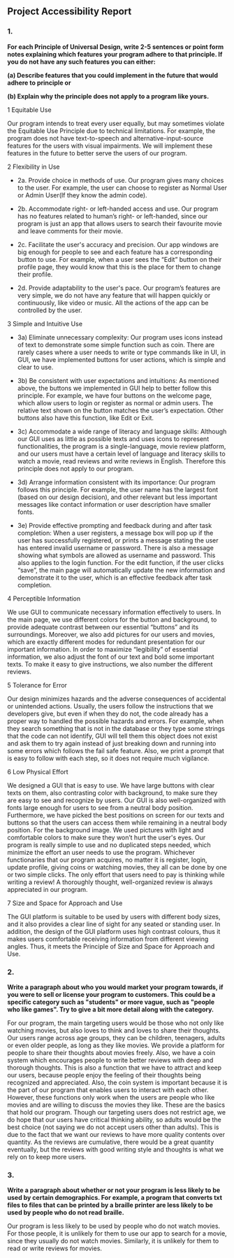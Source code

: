 ## Project Accessibility Report

### 1.

**For each Principle of Universal Design, write 2-5 sentences or point form notes explaining which features your program adhere to that principle. If you do not have any such features you can either:**

**(a) Describe features that you could implement in the future that would adhere to principle or**

**(b) Explain why the principle does not apply to a program like yours.**

1 Equitable Use

Our program intends to treat every user equally, but may sometimes violate the Equitable Use Principle due to technical limitations. For example, the program does not have text-to-speech and alternative-input-source features for the users with visual impairments. We will implement these features in the future to better serve the users of our program.

2 Flexibility in Use

- 2a. Provide choice in methods of use.
  Our program gives many choices to the user. For example, the user can choose to register as Normal User or Admin User(If they know the admin code).

- 2b. Accommodate right- or left-handed access and use.
  Our program has no features related to human’s right- or left-handed, since our program is just an app that allows users to search their favourite movie and leave comments for their movie.

- 2c. Facilitate the user's accuracy and precision.
  Our app windows are big enough for people to see and each feature has a corresponding button to use. For example, when a user sees the “Edit” button on their profile page, they would know that this is the place for them to change their profile.

- 2d. Provide adaptability to the user's pace.
  Our program’s features are very simple, we do not have any feature that will happen quickly or continuously, like video or music.  All the actions of the app can be controlled by the user.



3 Simple and Intuitive Use
- 3a) Eliminate unnecessary complexity:
  Our program uses icons instead of text to demonstrate some simple function such as coin. There are rarely cases where a user needs to write or type commands like in UI, in GUI, we have implemented buttons for user actions, which is simple and clear to use.

- 3b) Be consistent with user expectations and intuitions:
  As mentioned above, the buttons we implemented in GUI help to better follow this principle. For example, we have four buttons on the welcome page, which allow users to login or register as normal or admin users. The relative text shown on the button matches the user’s expectation. Other buttons also have this function, like Edit or Exit.

- 3c) Accommodate a wide range of literacy and language skills:
  Although our GUI uses as little as possible texts and uses icons to represent functionalities, the program is a single-language, movie review platform, and our users must have a certain level of language and literacy skills to watch a movie, read reviews and write reviews in English. Therefore this principle does not apply to our program.

- 3d) Arrange information consistent with its importance:
  Our program follows this principle. For example, the user name has the largest font (based on our design decision), and other relevant but less important messages like contact information or user description have smaller fonts.

- 3e) Provide effective prompting and feedback during and after task completion:
  When a user registers, a message box will pop up if the user has successfully registered, or prints a message stating the user has entered invalid username or password. There is also a message showing what symbols are allowed as username and password. This also applies to the login function. For the edit function, if the user clicks “save”, the main page will automatically update the new information and demonstrate it to the user, which is an effective feedback after task completion.


4 Perceptible Information

We use GUI to communicate necessary information effectively to users. In the main page, we use different colors for the button and background, to provide adequate contrast between our essential “buttons” and its surroundings. Moreover, we also add pictures for our users and movies, which are exactly different modes for redundant presentation for our important information. In order to maximize “legibility” of essential information, we also adjust the font of our text and bold some important texts. To make it easy to give instructions, we also number the different reviews.


5 Tolerance for Error

Our design minimizes hazards and the adverse consequences of accidental or unintended actions. Usually, the users follow the instructions that we developers give, but even if when they do not, the code already has a proper way to handled the possible hazards and errors. For example, when they search something that is not in the database or they type some strings that the code can not identify, GUI will tell them this object does not exist and ask them to try again instead of just breaking down and running into some errors which follows the fail safe feature. Also, we print a prompt that is easy to follow with each step, so it does not require much vigilance.


6 Low Physical Effort

We designed a GUI that is easy to use. We have large buttons with clear texts on them, also contrasting color with background,  to make sure they are easy to see and recognize by users. Our GUI is also well-organized with fonts large enough for users to see from a neutral body position. Furthermore, we have picked the best positions on screen for our texts and buttons so that the users can access them while remaining in a neutral body position. For the background image. We used pictures with light and comfortable colors to make sure they won’t hurt the user's eyes. Our program is really simple to use and no duplicated steps needed, which minimize the effort an user needs to use the program. Whichever functionaries that our program acquires, no matter it is register, login, update profile, giving coins or watching movies, they all can be done by one or two simple clicks. The only effort that users need to pay is thinking while writing a review! A thoroughly thought, well-organized review is always appreciated in our program.


7 Size and Space for Approach and Use

The GUI platform is suitable to be used by users with different body sizes, and it also provides a clear line of sight for any seated or standing user. In addition, the design of the GUI platform uses high contrast colours, thus it makes users comfortable receiving information from different viewing angles. Thus, it meets the Principle of Size and Space for Approach and Use.


### 2.
**Write a paragraph about who you would market your program towards, if you were to sell or license your program to customers. This could be a specific category such as "students" or more vague, such as "people who like games". Try to give a bit more detail along with the category.**

For our program, the main targeting users would be those who not only like watching movies, but also loves to think and loves to share their thoughts. Our users range across age groups, they can be children, teenagers, adults or even older people, as long as they like movies. We provide a platform for people to share their thoughts about movies freely. Also, we have a coin system which encourages people to write better reviews with deep and thorough thoughts. This is also a function that we have to attract and keep our users, because people enjoy the feeling of their thoughts being recognized and appreciated. Also, the coin system is important because it is the part of our program that enables users to interact with each other. However, these functions only work when the users are people who like movies and are willing to discuss the movies they like. These are the basics that hold our program. Though our targeting users does not restrict age, we do hope that our users have critical thinking ability, so adults would be the best choice (not saying we do not accept users other than adults). This is due to the fact that we want our reviews to have more quality contents over quantity. As the reviews are cumulative, there would be a great quantity eventually, but the reviews with good writing style and thoughts is what we rely on to keep more users.


### 3.
**Write a paragraph about whether or not your program is less likely to be used by certain demographics. For example, a program that converts txt files to files that can be printed by a braille printer are less likely to be used by people who do not read braille.**

Our program is less likely to be used by people who do not watch movies. For those people, it is unlikely for them to use our app to search for a movie, since they usually do not watch movies. Similarly, it is unlikely for them to read or write reviews for movies. 
